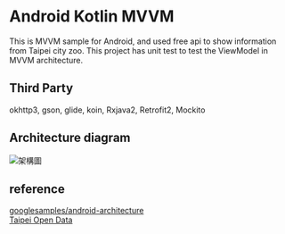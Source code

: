 # Android Kotlin MVVM
This is MVVM sample for Android, and used free api to show information from Taipei city zoo. This project has unit test to test the ViewModel in MVVM architecture.

## Third Party
okhttp3, gson, glide, koin, Rxjava2, Retrofit2, Mockito

## Architecture diagram
![架構圖](https://github.com/KeithWang/KotlinMVVMDemo/blob/master/pic/MVVM_Model.png?raw=true)

## reference
[googlesamples/android-architecture](https://github.com/googlesamples/android-architecture)
<br />
[Taipei Open Data](https://data.taipei/)
